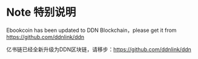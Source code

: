 # Note 特别说明
Ebookcoin has been updated to DDN Blockchain，please get it from https://github.com/ddnlink/ddn

亿书链已经全新升级为DDN区块链，请移步：https://github.com/ddnlink/ddn
